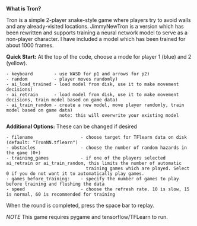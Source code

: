**What is Tron?**

Tron is a simple 2-player snake-style game where players try to avoid walls and any already-visited locations. JimmyNewTron is a version which has been rewritten and supports training a neural network model to serve as a non-player character. I have included a model which has been trained for about 1000 frames.

**Quick Start:** At the top of the code, choose a mode for player 1 (blue) and 2 (yellow).

    - keyboard        - use WASD for p1 and arrows for p2)
    - random          - player moves randomly)
    - ai_load_trained - load model from disk, use it to make movement decisions)
    - ai_retrain      - load model from disk, use it to make movement decisions, train model based on game data)
    - ai_train_random - create a new model, move player randomly, train model based on game data)
                        note: this will overwrite your existing model
    
**Additional Options:** These can be changed if desired
    
    - filename                  - choose target for TFlearn data on disk (default: "TronNN.tflearn")
    - obstacles                 - choose the number of random hazards in the game (0+)   
    - training_games            - if one of the players selected ai_retrain or ai_train_random, this limits the number of automatic
                                  training games which are played. Select 0 if you do not want it to automatically play games.
    - games_before_training:    - specify the number of games to play before training and flushing the data
    - speed                     - choose the refresh rate. 10 is slow, 15 is normal, 60 is recommended for training

When the round is completed, press the space bar to replay.

*NOTE* This game requires pygame and tensorflow/TFLearn to run.
